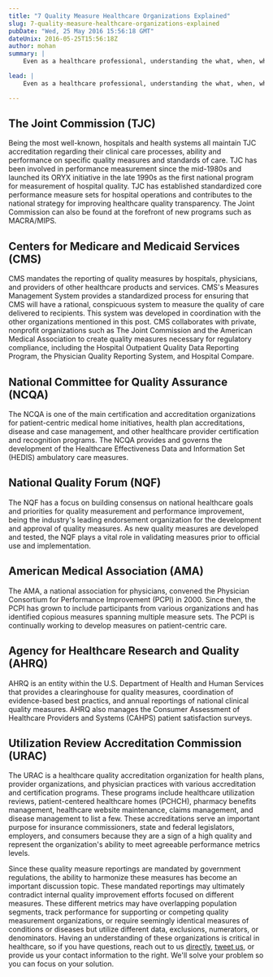 ```yaml
---
title: "7 Quality Measure Healthcare Organizations Explained"
slug: 7-quality-measure-healthcare-organizations-explained
pubDate: "Wed, 25 May 2016 15:56:18 GMT"
dateUnix: 2016-05-25T15:56:18Z
author: mohan
summary: |
    Even as a healthcare professional, understanding the what, when, why, who, and how of healthcare quality measurement becomes a grueling task. There are multiple non-profit and private sector organizations involved in the discovery, design, and verification of quality measures for the healthcare industry. We explain a bit of the who, what, why, when, and how behind quality care.

lead: |
    Even as a healthcare professional, understanding the what, when, why, who, and how of healthcare quality measurement becomes a grueling task. There are multiple non-profit and private sector organizations involved in the discovery, design, and verification of quality measures for the healthcare industry. Each of these organizations has a predominant concentration; however, as healthcare evolves, the need among them to collaborate has grown. Health insurance plans prove to be the most involved in this effort since they house and analyze large quantities of care delivery data, and are legally and financially liable for quality care delivery. Popularized data mining tactics, quality improvement programs, and actuarial services have been founded and implemented by these organizations with the intent to improve the quality and affordability of healthcare, so let us explain a bit of the who, what, why, when, and how behind quality care.

---
```


## The Joint Commission (TJC)

Being the most well-known, hospitals and health systems all maintain TJC accreditation regarding their clinical care processes, ability and performance on specific quality measures and standards of care. TJC has been involved in performance measurement since the mid-1980s and launched its ORYX initiative in the late 1990s as the first national program for measurement of hospital quality. TJC has established standardized core performance measure sets for hospital operations and contributes to the national strategy for improving healthcare quality transparency. The Joint Commission can also be found at the forefront of new programs such as MACRA/MIPS.

## Centers for Medicare and Medicaid Services (CMS)

CMS mandates the reporting of quality measures by hospitals, physicians, and providers of other healthcare products and services. CMS's Measures Management System provides a standardized process for ensuring that CMS will have a rational, conspicuous system to measure the quality of care delivered to recipients. This system was developed in coordination with the other organizations mentioned in this post. CMS collaborates with private, nonprofit organizations such as The Joint Commission and the American Medical Association to create quality measures necessary for regulatory compliance, including the Hospital Outpatient Quality Data Reporting Program, the Physician Quality Reporting System, and Hospital Compare.

## National Committee for Quality Assurance (NCQA)

The NCQA is one of the main certification and accreditation organizations for patient-centric medical home initiatives, health plan accreditations, disease and case management, and other healthcare provider certification and recognition programs. The NCQA provides and governs the development of the Healthcare Effectiveness Data and Information Set (HEDIS) ambulatory care measures.

## National Quality Forum (NQF)

The NQF has a focus on building consensus on national healthcare goals and priorities for quality measurement and performance improvement, being the industry's leading endorsement organization for the development and approval of quality measures. As new quality measures are developed and tested, the NQF plays a vital role in validating measures prior to official use and implementation.

## American Medical Association (AMA)

The AMA, a national association for physicians, convened the Physician Consortium for Performance Improvement (PCPI) in 2000. Since then, the PCPI has grown to include participants from various organizations and has identified copious measures spanning multiple measure sets. The PCPI is continually working to develop measures on patient-centric care.

## Agency for Healthcare Research and Quality (AHRQ)

AHRQ is an entity within the U.S. Department of Health and Human Services that provides a clearinghouse for quality measures, coordination of evidence-based best practics, and annual reportings of national clinical quality measures. AHRQ also manages the Consumer Assessment of Healthcare Providers and Systems (CAHPS) patient satisfaction surveys.

## Utilization Review Accreditation Commission (URAC)

The URAC is a healthcare quality accreditation organization for health plans, provider organizations, and physician practices with various accreditation and certification programs. These programs include healthcare utilization reviews, patient-centered healthcare homes (PCHCH), pharmacy benefits management, healthcare website maintenance, claims management, and disease management to list a few. These accreditations serve an important purpose for insurance commissioners, state and federal legislators, employers, and consumers because they are a sign of a high quality and represent the organization's ability to meet agreeable performance metrics levels.

Since these quality measure reportings are mandated by government regulations, the ability to harmonize these measures has become an important discussion topic. These mandated reportings may ultimately contradict internal quality improvement efforts focused on different measures. These different metrics may have overlapping population segments, track performance for supporting or competing quality measurement organizations, or require seemingly identical measures of conditions or diseases but utilize different data, exclusions, numerators, or denominators.  Having an understanding of these organizations is critical in healthcare, so if you have questions, reach out to us [directly][1], [tweet us][2], or provide us your contact information to the right. We'll solve your problem so you can focus on your solution.

[1]: mailto:hello%40catalyze.io
[2]: https://twitter.com/catalyzeio
